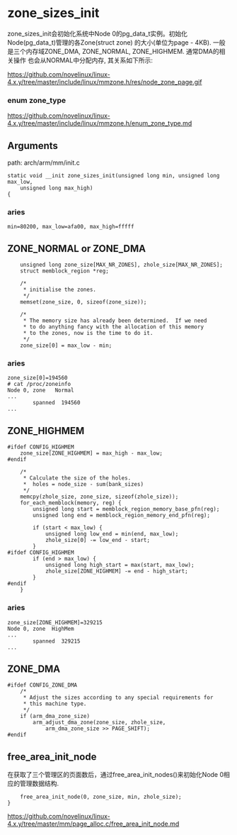 zone_sizes_init
========================================

zone_sizes_init会初始化系统中Node 0的pg_data_t实例。初始化Node(pg_data_t)管理的各Zone(struct zone)
的大小(单位为page - 4KB). 一般是三个内存域ZONE_DMA, ZONE_NORMAL, ZONE_HIGHMEM. 通常DMA的相关操作
也会从NORMAL中分配内存, 其关系如下所示:

https://github.com/novelinux/linux-4.x.y/tree/master/include/linux/mmzone.h/res/node_zone_page.gif

### enum zone_type

https://github.com/novelinux/linux-4.x.y/tree/master/include/linux/mmzone.h/enum_zone_type.md

Arguments
----------------------------------------

path: arch/arm/mm/init.c
```
static void __init zone_sizes_init(unsigned long min, unsigned long max_low,
    unsigned long max_high)
{
```

### aries

```
min=80200, max_low=afa00, max_high=fffff
```

ZONE_NORMAL or ZONE_DMA
----------------------------------------

```
    unsigned long zone_size[MAX_NR_ZONES], zhole_size[MAX_NR_ZONES];
    struct memblock_region *reg;

    /*
     * initialise the zones.
     */
    memset(zone_size, 0, sizeof(zone_size));

    /*
     * The memory size has already been determined.  If we need
     * to do anything fancy with the allocation of this memory
     * to the zones, now is the time to do it.
     */
    zone_size[0] = max_low - min;
```

### aries

```
zone_size[0]=194560
# cat /proc/zoneinfo
Node 0, zone   Normal
...
        spanned  194560
...
```

ZONE_HIGHMEM
----------------------------------------

```
#ifdef CONFIG_HIGHMEM
    zone_size[ZONE_HIGHMEM] = max_high - max_low;
#endif

    /*
     * Calculate the size of the holes.
     *  holes = node_size - sum(bank_sizes)
     */
    memcpy(zhole_size, zone_size, sizeof(zhole_size));
    for_each_memblock(memory, reg) {
        unsigned long start = memblock_region_memory_base_pfn(reg);
        unsigned long end = memblock_region_memory_end_pfn(reg);

        if (start < max_low) {
            unsigned long low_end = min(end, max_low);
            zhole_size[0] -= low_end - start;
        }
#ifdef CONFIG_HIGHMEM
        if (end > max_low) {
            unsigned long high_start = max(start, max_low);
            zhole_size[ZONE_HIGHMEM] -= end - high_start;
        }
#endif
    }
```

### aries

```
zone_size[ZONE_HIGHMEM]=329215
Node 0, zone  HighMem
...
        spanned  329215
...
```

ZONE_DMA
----------------------------------------

```
#ifdef CONFIG_ZONE_DMA
    /*
     * Adjust the sizes according to any special requirements for
     * this machine type.
     */
    if (arm_dma_zone_size)
        arm_adjust_dma_zone(zone_size, zhole_size,
            arm_dma_zone_size >> PAGE_SHIFT);
#endif
```

free_area_init_node
--------------------------------------

在获取了三个管理区的页面数后，通过free_area_init_nodes()来初始化Node 0相应的管理数据结构.

```
    free_area_init_node(0, zone_size, min, zhole_size);
}
```

https://github.com/novelinux/linux-4.x.y/tree/master/mm/page_alloc.c/free_area_init_node.md
